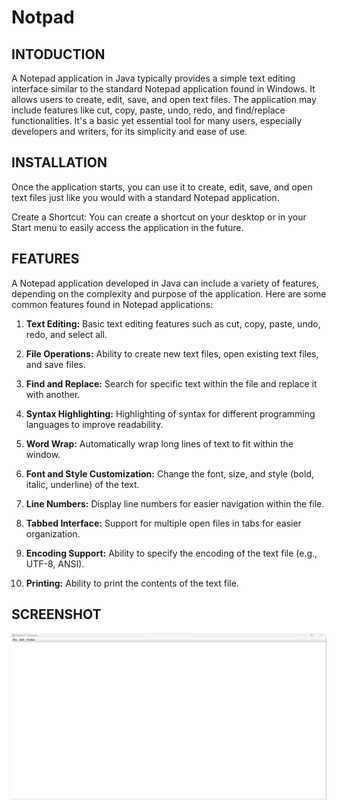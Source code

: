 # Notpad

## INTODUCTION

A Notepad application in Java typically provides a simple text editing interface similar to the standard Notepad application found in Windows. It allows users to create, edit, save, and open text files. The application may include features like cut, copy, paste, undo, redo, and find/replace functionalities. It's a basic yet essential tool for many users, especially developers and writers, for its simplicity and ease of use.

## INSTALLATION

Once the application starts, you can use it to create, edit, save, and open text files just like you would with a standard Notepad application.

Create a Shortcut: You can create a shortcut on your desktop or in your Start menu to easily access the application in the future.

## FEATURES

A Notepad application developed in Java can include a variety of features, depending on the complexity and purpose of the application. Here are some common features found in Notepad applications:

1. **Text Editing:** Basic text editing features such as cut, copy, paste, undo, redo, and select all.

2. **File Operations:** Ability to create new text files, open existing text files, and save files.

3. **Find and Replace:** Search for specific text within the file and replace it with another.

4. **Syntax Highlighting:** Highlighting of syntax for different programming languages to improve readability.

5. **Word Wrap:** Automatically wrap long lines of text to fit within the window.

6. **Font and Style Customization:** Change the font, size, and style (bold, italic, underline) of the text.

7. **Line Numbers:** Display line numbers for easier navigation within the file.

8. **Tabbed Interface:** Support for multiple open files in tabs for easier organization.

9. **Encoding Support:** Ability to specify the encoding of the text file (e.g., UTF-8, ANSI).

10. **Printing:** Ability to print the contents of the text file.


## SCREENSHOT

![Screenshot](https://github.com/Varsilpatel/Notepad/blob/main/Screenshot%202024-04-06%2000221553.png)


